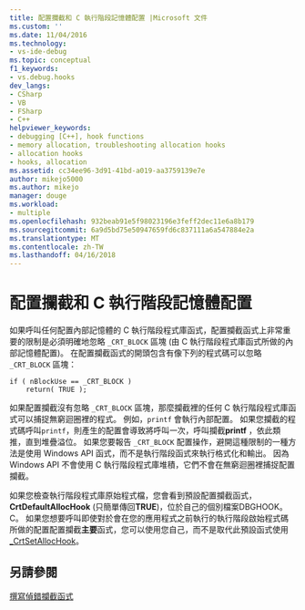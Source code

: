 ```yaml
---
title: 配置攔截和 C 執行階段記憶體配置 |Microsoft 文件
ms.custom: ''
ms.date: 11/04/2016
ms.technology:
- vs-ide-debug
ms.topic: conceptual
f1_keywords:
- vs.debug.hooks
dev_langs:
- CSharp
- VB
- FSharp
- C++
helpviewer_keywords:
- debugging [C++], hook functions
- memory allocation, troubleshooting allocation hooks
- allocation hooks
- hooks, allocation
ms.assetid: cc34ee96-3d91-41bd-a019-aa3759139e7e
author: mikejo5000
ms.author: mikejo
manager: douge
ms.workload:
- multiple
ms.openlocfilehash: 932beab91e5f98023196e3feff2dec11e6a8b179
ms.sourcegitcommit: 6a9d5bd75e50947659fd6c837111a6a547884e2a
ms.translationtype: MT
ms.contentlocale: zh-TW
ms.lasthandoff: 04/16/2018
---
```

# <a name="allocation-hooks-and-c-run-time-memory-allocations"></a>配置攔截和 C 執行階段記憶體配置
如果呼叫任何配置內部記憶體的 C 執行階段程式庫函式，配置攔截函式上非常重要的限制是必須明確地忽略 `_CRT_BLOCK` 區塊 (由 C 執行階段程式庫函式所做的內部記憶體配置)。 在配置攔截函式的開頭包含有像下列的程式碼可以忽略 `_CRT_BLOCK` 區塊：  
  
```  
if ( nBlockUse == _CRT_BLOCK )  
    return( TRUE );  
```  
  
 如果配置攔截沒有忽略 `_CRT_BLOCK` 區塊，那麼攔截裡的任何 C 執行階段程式庫函式可以捕捉無窮迴圈裡的程式。 例如，`printf` 會執行內部配置。 如果您攔截的程式碼呼叫`printf`，則產生的配置會導致將呼叫一次，呼叫攔截**printf** ，依此類推，直到堆疊溢位。 如果您要報告 `_CRT_BLOCK` 配置操作，避開這種限制的一種方法是使用 Windows API 函式，而不是執行階段函式來執行格式化和輸出。 因為 Windows API 不會使用 C 執行階段程式庫堆積，它們不會在無窮迴圈裡捕捉配置攔截。  
  
 如果您檢查執行階段程式庫原始程式檔，您會看到預設配置攔截函式， **CrtDefaultAllocHook** (只簡單傳回**TRUE**)，位於自己的個別檔案DBGHOOK。C。 如果您想要呼叫即使對於會在您的應用程式之前執行的執行階段啟始程式碼所做的配置配置攔截**主要**函式，您可以使用您自己，而不是取代此預設函式使用[_CrtSetAllocHook](/cpp/c-runtime-library/reference/crtsetallochook)。  
  
## <a name="see-also"></a>另請參閱  
 [撰寫偵錯攔截函式](../debugger/debug-hook-function-writing.md)   
